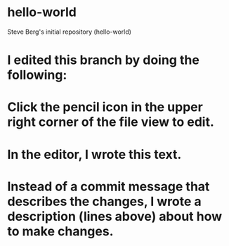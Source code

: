 # hello-world
Steve Berg's initial repository (hello-world)
# I edited this branch by doing the following:
# Click the pencil icon in the upper right corner of the file view to edit.
# In the editor, I wrote this text.
# Instead of a commit message that describes the changes, I wrote a description (lines above) about how to make changes.
